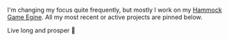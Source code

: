 I'm changing my focus quite frequently, but mostly I work on my [Hammock Game Egine](https://github.com/elliahu/HammockEngine). All my most recent or active projects are pinned below.

Live long and prosper 🖖

